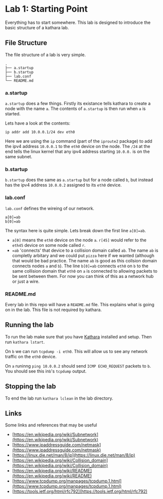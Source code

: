 # Lab 1: Starting Point

Everything has to start somewhere. This lab is designed to introduce the basic
structure of a kathara lab.

## File Structure

The file structure of a lab is very simple.

```
.
├── a.startup
├── b.startup
├── lab.conf
└── README.md
```

### a.startup

`a.startup` does a few things. Firstly its existance tells kathara to create a
node with the name `a`. The contents of `a.startup` is then run when `a` is
started.

Lets have a look at the contents:

```
ip addr add 10.0.0.1/24 dev eth0
```

Here we are using the `ip` command (part of the `iproute2` package) to add the
ipv4 address `10.0.0.1` to the `eth0` device on the node. The `/24` at the end
tells the linux kernel that any ipv4 address starting `10.0.0.` is on the same
subnet.

### b.startup

`b.startup` does the same as `a.startup` but for a node called `b`, but instead
has the ipv4 address `10.0.0.2` assigned to its `eth0` device.

### lab.conf

`lab.conf` defines the wireing of our network.

```
a[0]=ab
b[0]=ab
```

The syntax here is quite simple. Lets break down the first line `a[0]=ab`.

* `a[0]` means the `eth0` device on the node `a`. `r[45]` would refer to the
  `eth45` device on some node called `r`.
* `=ab` 'connects' that device to a collision domain called `ab`. The name `ab`
  is completly arbitary and we could put `pizza` here if we wanted (although
  that would be bad practice. The name `ab` is good as this collsion domain
  connects nodes `a` and `b`). The line `b[0]=ab` connects `eth0` on `b` to the
  same collision domain that `eth0` on `a` is connected to allowing packets to
  be sent between them. For now you can think of this as a network hub or just a
  wire.

### README.md

Every lab in this repo will have a `README.md` file. This explains what is going
on in the lab. This file is not required by kathara.

## Running the lab

To run the lab make sure that you have
[Kathara](https://github.com/KatharaFramework/Kathara) installed and setup. Then
run `kathara lstart`.

On `b` we can run `tcpdump -i eth0`. This will allow us to see any network
traffic on the `eth0` device.

On `a` runinng `ping 10.0.0.2` should send `ICMP ECHO_REQUEST` packets to `b`.
You should see this in`b`'s `tcpdump` output.

## Stopping the lab

To end the lab run `kathara lclean` in the lab directory.

## Links

Some links and references that may be useful

* [https://en.wikipedia.org/wiki/Subnetwork](https://en.wikipedia.org/wiki/Subnetwork)
* [https://www.ipaddressguide.com/netmask](https://www.ipaddressguide.com/netmask)
* [https://linux.die.net/man/8/ip](https://linux.die.net/man/8/ip)
* [https://en.wikipedia.org/wiki/Collision_domain](https://en.wikipedia.org/wiki/Collision_domain)
* [https://en.wikipedia.org/wiki/README](https://en.wikipedia.org/wiki/README)
* [https://www.tcpdump.org/manpages/tcpdump.1.html](https://www.tcpdump.org/manpages/tcpdump.1.html)
* [https://tools.ietf.org/html/rfc792](https://tools.ietf.org/html/rfc792)
